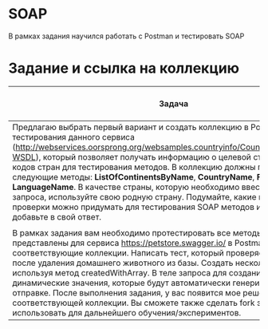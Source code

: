 # SOAP
В рамках задания научился работать с Postman и тестировать SOAP
# Задание и ссылка на коллекцию
| Задача                                                                                                         | Ссылка на коллекцию Postman                                                                                             |
|---------------------------------------------------------------------------------------------------------------|------------------------------------------------------------------------------------------------------------------------|
| Предлагаю выбрать первый вариант и создать коллекцию в Postman для тестирования данного сервиса (http://webservices.oorsprong.org/websamples.countryinfo/CountryInfoService.wso?WSDL), который позволяет получать информацию о целевой стране. Список ISO-кодов стран для тестирования методов. В коллекцию должны попасть следующие методы: **ListOfContinentsByName**, **CountryName**, **FullCountryInfo**, **LanguageName**. В качестве страны, которую необходимо ввести для отправки запроса, используйте свою родную страну. Подумайте, какие негативные проверки можно придумать для тестирования SOAP методов и, по желанию, добавьте в свой ответ. | [Ссылка на коллекцию Postman](https://www.postman.com/orange-spaceship-681091/soap-task/collection/ueuk144/soap?action=share&creator=20439790) |
|                                                                                                                                                                                                                             |                                                                                      |
| В рамках задания вам необходимо протестировать все методы, которые представлены для сервиса https://petstore.swagger.io/ в Postman и создать соответствующие коллекции. Написать тест, который проверяет статус код после удаления домашнего животного из базы. Создать несколько юзеров, используя метод createdWithArray. В теле запроса для создания питомца сделать динамические значения, которые будут автоматически генерироваться при отправке. После выполнения задания, у вас появится мое решение в виде соответствующей коллекции. Вы сможете также сделать fork этой коллекции и использовать для дальнейшего обучения/экспериментов. | [Ссылка на коллекцию Postman](https://www.postman.com/orange-spaceship-681091/functional-testing-course/overview)             |

